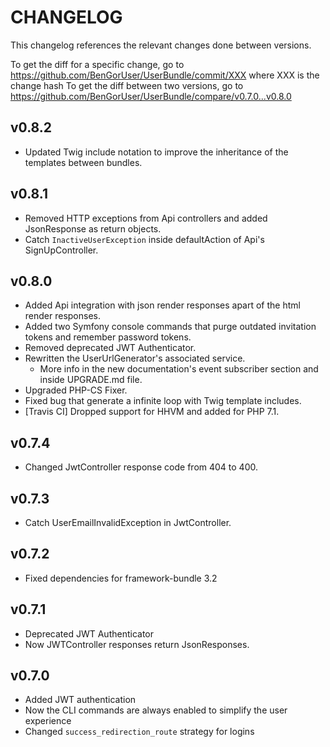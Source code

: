 # CHANGELOG

This changelog references the relevant changes done between versions.

To get the diff for a specific change, go to https://github.com/BenGorUser/UserBundle/commit/XXX where XXX is the change hash
To get the diff between two versions, go to https://github.com/BenGorUser/UserBundle/compare/v0.7.0...v0.8.0

## v0.8.2
* Updated Twig include notation to improve the inheritance of the templates between bundles.

## v0.8.1
* Removed HTTP exceptions from Api controllers and added JsonResponse as return objects.
* Catch `InactiveUserException` inside defaultAction of Api's SignUpController.

## v0.8.0
* Added Api integration with json render responses apart of the html render responses.
* Added two Symfony console commands that purge outdated invitation tokens and remember password tokens.
* Removed deprecated JWT Authenticator.
* Rewritten the UserUrlGenerator's associated service.
  * More info in the new documentation's event subscriber section and inside UPGRADE.md file.
* Upgraded PHP-CS Fixer.
* Fixed bug that generate a infinite loop with Twig template includes.
* [Travis CI] Dropped support for HHVM and added for PHP 7.1.

## v0.7.4
* Changed JwtController response code from 404 to 400.

## v0.7.3
* Catch UserEmailInvalidException in JwtController.

## v0.7.2
* Fixed dependencies for framework-bundle 3.2

## v0.7.1
* Deprecated JWT Authenticator
* Now JWTController responses return JsonResponses.

## v0.7.0
* Added JWT authentication
* Now the CLI commands are always enabled to simplify the user experience
* Changed `success_redirection_route` strategy for logins
